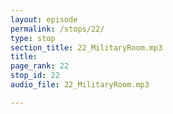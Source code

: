 ```yaml
---
layout: episode
permalink: /stops/22/
type: stop
section_title: 22_MilitaryRoom.mp3
title: 
page_rank: 22
stop_id: 22
audio_file: 22_MilitaryRoom.mp3

---
```

